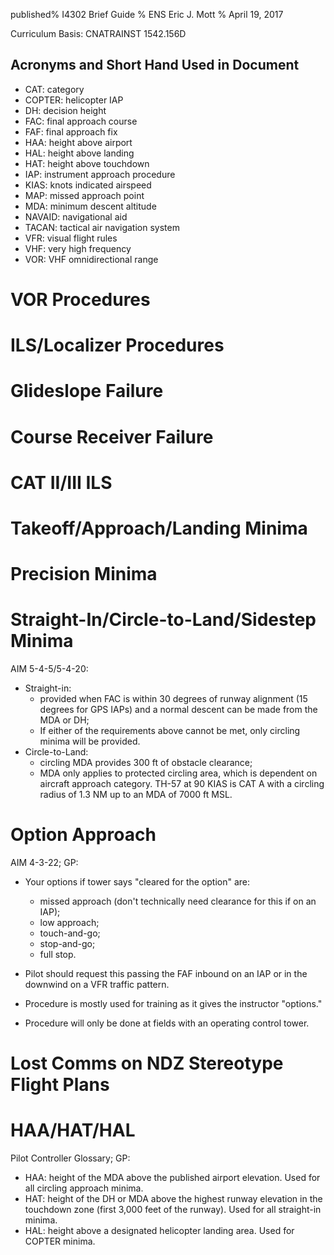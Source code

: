 published% I4302 Brief Guide
% ENS Eric J. Mott
% April 19, 2017

Curriculum Basis: CNATRAINST 1542.156D

Acronyms and Short Hand Used in Document
----------------------------------------

- CAT: category
- COPTER: helicopter IAP
- DH: decision height
- FAC: final approach course
- FAF: final approach fix
- HAA: height above airport
- HAL: height above landing
- HAT: height above touchdown
- IAP: instrument approach procedure
- KIAS: knots indicated airspeed
- MAP: missed approach point
- MDA: minimum descent altitude
- NAVAID: navigational aid
- TACAN: tactical air navigation system
- VFR: visual flight rules
- VHF: very high frequency
- VOR: VHF omnidirectional range

VOR Procedures
==============

ILS/Localizer Procedures
========================

Glideslope Failure
==================

Course Receiver Failure
=======================

CAT II/III ILS
==============

Takeoff/Approach/Landing Minima
===============================

Precision Minima
================

Straight-In/Circle-to-Land/Sidestep Minima
==========================================

AIM 5-4-5/5-4-20:

- Straight-in:
  - provided when FAC is within 30 degrees of runway alignment (15 degrees for
    GPS IAPs) and a normal descent can be made from the MDA or DH;
  - If either of the requirements above cannot be met, only circling minima will
    be provided.
- Circle-to-Land:
  - circling MDA provides 300 ft of obstacle clearance;
  - MDA only applies to protected circling area, which is dependent on aircraft
    approach category. TH-57 at 90 KIAS is CAT A with a circling radius of 1.3
    NM up to an MDA of 7000 ft MSL.

Option Approach
===============

AIM 4-3-22; GP:

- Your options if tower says "cleared for the option" are:
  - missed approach (don't technically need clearance for this if on an IAP);
  - low approach;
  - touch-and-go;
  - stop-and-go;
  - full stop.

- Pilot should request this passing the FAF inbound on an IAP or in the downwind
  on a VFR traffic pattern.
- Procedure is mostly used for training as it gives the instructor "options."
- Procedure will only be done at fields with an operating control tower.

Lost Comms on NDZ Stereotype Flight Plans
=========================================

HAA/HAT/HAL
===========

Pilot Controller Glossary; GP:

- HAA: height of the MDA above the published airport elevation. Used for all
  circling approach minima.
- HAT: height of the DH or MDA above the highest runway elevation in the
  touchdown zone (first 3,000 feet of the runway). Used for all straight-in
  minima.
- HAL: height above a designated helicopter landing area. Used for COPTER
  minima.
